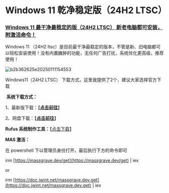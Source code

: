 # Windows 11 乾净稳定版（24H2 LTSC） 
### [Windows 11 最干净最稳定的版（24H2 LTSC） 新老电脑都可安装，附激活命令！](https://www.freedidi.com/18105.html)

Windows 11 （24H2 ltsc）是目前最干净最稳定的版本，不管是新、旧电脑都可以轻松安装使用！没有内置臃肿的功能，无任何广告打扰，系统优化更高级，推荐使用！



![b2b362625e20250111154553](https://www.freedidi.com/wp-content/uploads/2025/01/b2b362625e20250111154553.webp)

Windows11（24H2 LTSC） 下载方式，这里我提供了2个，建议大家选择官方下载

 **系统下载方式：**

1、最新版下载：【[**点击前往**](https://archive.org/download/26100-ltsc-x64-enus)】

2、网盘下载：【[**点击前往**](https://pan.tuio.cc/s/eB5i4)】

**Rufus 系统制作工具：**【[点击下载](https://rufus.ie/)】

**MAS 激活：**

在 powershell 下以管理员身份打开，最后执行下方的命令即可

irm [https://massgrave.dev/get](https://massgrave.dev/get) | iex

or

irm [https://doc.jwint.net/massgrave.dev.get](https://doc.jwint.net/massgrave.dev.get) | iex
